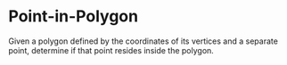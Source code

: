 # Point-in-Polygon
Given a polygon defined by the coordinates of its vertices and a separate point, determine if that point resides inside the polygon.
